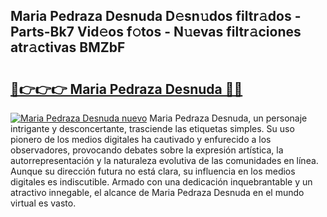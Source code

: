 ## Maria Pedraza Desnuda D𝚎sn𝚞dos filtr𝚊dos - Parts-Bk7 Vid𝚎os f𝚘tos - N𝚞evas filtr𝚊ciones atr𝚊ctivas BMZbF

# <h2><a href="http://mbdjoe.tromn.icu/?c=Maria+Pedraza+Desnuda">🔗👉👉👉 Maria Pedraza Desnuda 🔗🔗</a></h2>

[![Maria Pedraza Desnuda nuevo](https://i.imgur.com/pEAQMta.gif)](http://mbdjoe.tromn.icu/?c=Maria+Pedraza+Desnuda)
Maria Pedraza Desnuda, un personaje intrigante y desconcertante, trasciende las etiquetas simples. Su uso pionero de los medios digitales ha cautivado y enfurecido a los observadores, provocando debates sobre la expresión artística, la autorrepresentación y la naturaleza evolutiva de las comunidades en línea. Aunque su dirección futura no está clara, su influencia en los medios digitales es indiscutible. Armado con una dedicación inquebrantable y un atractivo innegable, el alcance de Maria Pedraza Desnuda en el mundo virtual es vasto.

